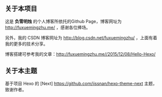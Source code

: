 ## 关于本项目

这是 **负雪明烛** 的个人博客所依托的Github Page，博客网址为 http://fuxuemingzhu.me/ ，感谢各位捧场。

另外，我的 CSDN 博客网址为 http://blog.csdn.net/fuxuemingzhu/ ，上面有着我的更多的技术分享。

博客搭建可参考我的文章：http://fuxuemingzhu.me//2015/12/08/Hello-Hexo/ 

## 关于本主题

基于项目 Hexo 的 [Next] https://github.com/iissnan/hexo-theme-next 主题，致谢作者。
